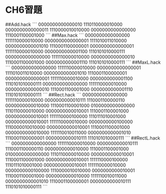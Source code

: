# CH6習題

##Add.hack
ˋˋˋ
0000000000000010
1110110000010000
0000000000000011
1110000010010000
0000000000000000
1110001100001000
ˋˋˋ
##Max.hack
ˋˋˋ
0000000000000000
1111110000010000
0000000000000001
1111010011010000
0000000000001010
1110001100000001
0000000000000001
1111110000010000
0000000000001100
1110101010000111
0000000000000000
1111110000010000
0000000000000010
1110001100001000
0000000000001110
1110101010000111
ˋˋˋ
##MaxL.hack
ˋˋˋ
0000000000000000
1111110000010000
0000000000000001
1111010011010000
0000000000001010
1110001100000001
0000000000000001
1111110000010000
0000000000001100
1110101010000111
0000000000000000
1111110000010000
0000000000000010
1110001100001000
0000000000001110
1110101010000111
ˋˋˋ
##Rect.hack
ˋˋˋ
0000000000000000
1111110000010000
0000000000010111
1110001100000110
0000000000010000
1110001100001000
0100000000000000
1110110000010000
0000000000010001
1110001100001000
0000000000010001
1111110000100000
1110111010001000
0000000000010001
1111110000010000
0000000000100000
1110000010010000
0000000000010001
1110001100001000
0000000000010000
1111110010011000
0000000000001010
1110001100000001
0000000000010111
1110101010000111
ˋˋˋ
##RectL.hack
ˋˋˋ
0000000000000000
1111110000010000
0000000000010111
1110001100000110
0000000000010000
1110001100001000
0100000000000000
1110110000010000
0000000000010001
1110001100001000
0000000000010001
1111110000100000
1110111010001000
0000000000010001
1111110000010000
0000000000100000
1110000010010000
0000000000010001
1110001100001000
0000000000010000
1111110010011000
0000000000001010
1110001100000001
0000000000010111
1110101010000111
ˋˋˋ

